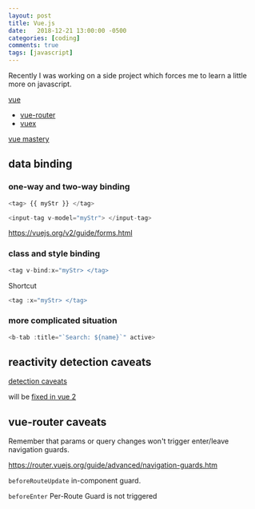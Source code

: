 ```yaml
---
layout: post
title: Vue.js
date:   2018-12-21 13:00:00 -0500
categories: [coding]
comments: true
tags: [javascript]
---
```


Recently I was working on a side project which forces me to learn a little more
on javascript.

[vue](https://vuejs.org/)

* [vue-router](https://router.vuejs.org/)
* [vuex](https://vuex.vuejs.org/)

[vue mastery](https://www.vuemastery.com/)

## data binding

### one-way and two-way binding

```javascript
<tag> {{ myStr }} </tag>
```

```javascript
<input-tag v-model="myStr"> </input-tag>
```

https://vuejs.org/v2/guide/forms.html

### class and style binding

```javascript
<tag v-bind:x="myStr> </tag>
```

Shortcut
```javascript
<tag :x="myStr> </tag>
```

### more complicated situation

```javascript
<b-tab :title="`Search: ${name}`" active>
```

## reactivity detection caveats

[detection caveats](https://vuejs.org/v2/guide/list.html#Caveats)

will be [fixed in vue 2](https://github.com/vuejs/roadmap/blob/master/README.md)

## vue-router caveats

Remember that params or query changes won't trigger enter/leave navigation guards.

https://router.vuejs.org/guide/advanced/navigation-guards.htm

`beforeRouteUpdate` in-component guard.

`beforeEnter` Per-Route Guard is not triggered


